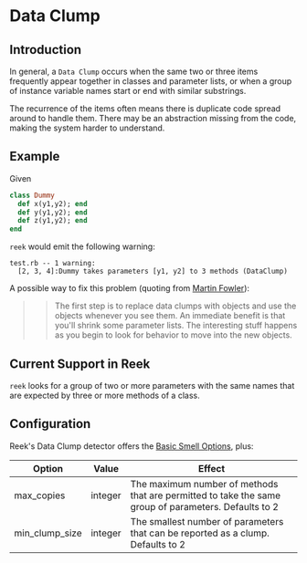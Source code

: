 # Data Clump

## Introduction

In general, a `Data Clump` occurs when the same two or three items frequently appear together in classes and parameter lists, or when a group of instance variable names start or end with similar substrings.

The recurrence of the items often means there is duplicate code spread around to handle them. There may be an abstraction missing from the code, making the system harder to understand.

## Example

Given

```Ruby
class Dummy
  def x(y1,y2); end
  def y(y1,y2); end
  def z(y1,y2); end
end
```

`reek` would emit the following warning:

```
test.rb -- 1 warning:
  [2, 3, 4]:Dummy takes parameters [y1, y2] to 3 methods (DataClump)
```

A possible way to fix this problem (quoting from [Martin Fowler](http://martinfowler.com/bliki/DataClump.html)):

>> The first step is to replace data clumps with objects and use the objects whenever you see them. An immediate benefit is that you'll shrink some parameter lists. The interesting stuff happens as you begin to look for behavior to move into the new objects.

## Current Support in Reek

`reek` looks for a group of two or more parameters with the same names that are expected by three or more methods of a class.

## Configuration

Reek's Data Clump detector offers the [Basic Smell Options](Basic-Smell-Options.md), plus:

| Option         | Value       | Effect  |
| ---------------|-------------|---------|
| max_copies     | integer | The maximum number of methods that are permitted to take the same group of parameters. Defaults to 2 |
| min_clump_size | integer | The smallest number of parameters that can be reported as a clump. Defaults to 2 |

